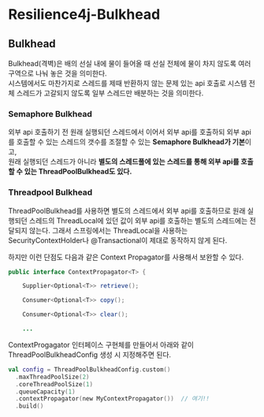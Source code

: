 # Resilience4j-Bulkhead

## Bulkhead

Bulkhead(격벽)은 배의 선실 내에 물이 들어올 때 선실 전체에 물이 차지 않도록 여러 구역으로 나눠 놓은 것을 의미한다.  
시스템에서도 마찬가지로 스레드를 제때 반환하지 않는 문제 있는 api 호출로 시스템 전체 스레드가 고갈되지 않도록 일부 스레드만 배분하는 것을 의미한다.

### Semaphore Bulkhead

외부 api 호출하기 전 원래 실행되던 스레드에서 이어서 외부 api를 호출하되 외부 api를 호출할 수 있는 스레드의 갯수를 조절할 수 있는 **Semaphore Bulkhead가 기본**이고,  
원래 실행되던 스레드가 아니라 **별도의 스레드풀에 있는 스레드를 통해 외부 api를 호출할 수 있는 ThreadPoolBulkhead도 있다.**

### Threadpool Bulkhead

ThreadPoolBulkhead를 사용하면 별도의 스레드에서 외부 api를 호출하므로 원래 실행되던 스레드의 ThreadLocal에 있던 값이 외부 api를 호출하는 별도의 스레드에는 전달되지 않는다. 그래서 스프링에서는 ThreadLocal을 사용하는 SecurityContextHolder나 @Transactional이 제대로 동작하지 않게 된다.

하지만 이런 단점도 다음과 같은 Context Propagator를 사용해서 보완할 수 있다.

```java
public interface ContextPropagator<T> {

    Supplier<Optional<T>> retrieve();

    Consumer<Optional<T>> copy();

    Consumer<Optional<T>> clear();

    ...
```

ContextProgagator 인터페이스 구현체를 만들어서 아래와 같이 ThreadPoolBulkheadConfig 생성 시 지정해주면 된다.

```kotlin
val config = ThreadPoolBulkheadConfig.custom()
  .maxThreadPoolSize(2)
  .coreThreadPoolSize(1)
  .queueCapacity(1)
  .contextPropagator(new MyContextPropagator())  // 여기!!
  .build()
```





